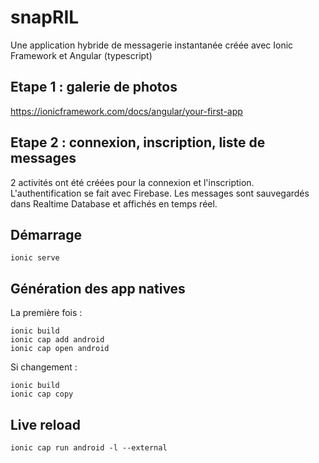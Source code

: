 # snapRIL

Une application hybride de messagerie instantanée créée avec Ionic Framework et Angular (typescript)

## Etape 1 : galerie de photos

https://ionicframework.com/docs/angular/your-first-app

## Etape 2 : connexion, inscription, liste de messages

2 activités ont été créées pour la connexion et l'inscription. L'authentification se fait avec Firebase. Les messages sont sauvegardés dans Realtime Database et affichés en temps réel.

## Démarrage

```batch
ionic serve
```

## Génération des app natives

La première fois :

```batch
ionic build
ionic cap add android
ionic cap open android
```

Si changement :

```batch
ionic build
ionic cap copy
```

## Live reload

```batch
ionic cap run android -l --external
```
